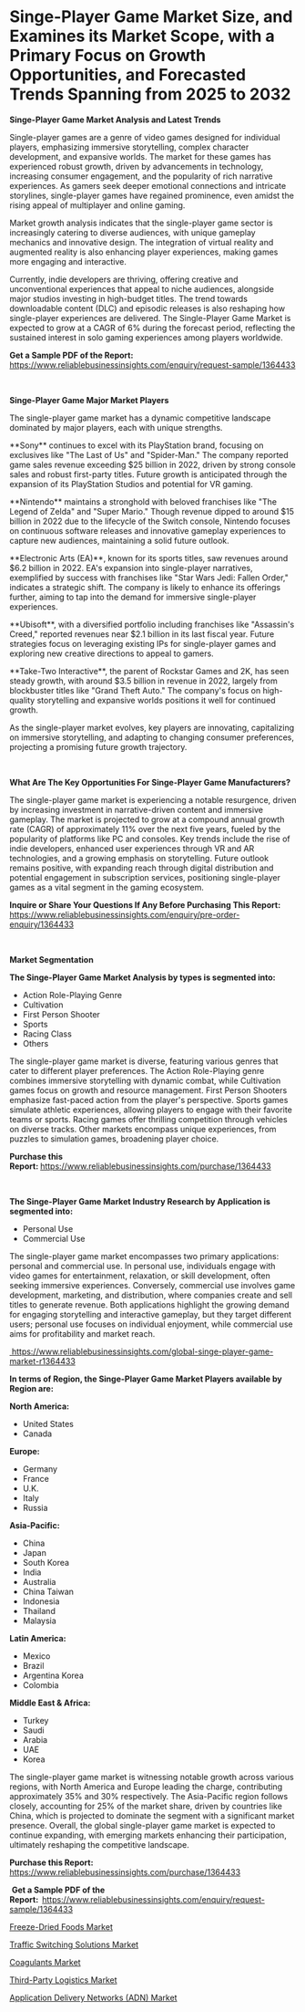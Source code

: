 <p><h1>Singe-Player Game Market Size, and Examines its Market Scope, with a Primary Focus on Growth Opportunities, and Forecasted Trends Spanning from 2025 to 2032</h1></p><p><strong>Singe-Player Game Market Analysis and Latest Trends</strong></p>
<p><p>Single-player games are a genre of video games designed for individual players, emphasizing immersive storytelling, complex character development, and expansive worlds. The market for these games has experienced robust growth, driven by advancements in technology, increasing consumer engagement, and the popularity of rich narrative experiences. As gamers seek deeper emotional connections and intricate storylines, single-player games have regained prominence, even amidst the rising appeal of multiplayer and online gaming.</p><p>Market growth analysis indicates that the single-player game sector is increasingly catering to diverse audiences, with unique gameplay mechanics and innovative design. The integration of virtual reality and augmented reality is also enhancing player experiences, making games more engaging and interactive. </p><p>Currently, indie developers are thriving, offering creative and unconventional experiences that appeal to niche audiences, alongside major studios investing in high-budget titles. The trend towards downloadable content (DLC) and episodic releases is also reshaping how single-player experiences are delivered. The Single-Player Game Market is expected to grow at a CAGR of 6% during the forecast period, reflecting the sustained interest in solo gaming experiences among players worldwide.</p></p>
<p><strong>Get a Sample PDF of the Report:&nbsp;</strong> <a href="https://www.reliablebusinessinsights.com/enquiry/request-sample/1364433?utm_campaign=116&utm_medium=2&utm_source=Github&utm_content=ia&utm_term=27032025&utm_id=singe-player-game">https://www.reliablebusinessinsights.com/enquiry/request-sample/1364433</a></p>
<p>&nbsp;</p>
<p><strong>Singe-Player Game Major Market Players</strong></p>
<p><p>The single-player game market has a dynamic competitive landscape dominated by major players, each with unique strengths. </p><p>**Sony** continues to excel with its PlayStation brand, focusing on exclusives like "The Last of Us" and "Spider-Man." The company reported game sales revenue exceeding $25 billion in 2022, driven by strong console sales and robust first-party titles. Future growth is anticipated through the expansion of its PlayStation Studios and potential for VR gaming.</p><p>**Nintendo** maintains a stronghold with beloved franchises like "The Legend of Zelda" and "Super Mario." Though revenue dipped to around $15 billion in 2022 due to the lifecycle of the Switch console, Nintendo focuses on continuous software releases and innovative gameplay experiences to capture new audiences, maintaining a solid future outlook.</p><p>**Electronic Arts (EA)**, known for its sports titles, saw revenues around $6.2 billion in 2022. EA's expansion into single-player narratives, exemplified by success with franchises like "Star Wars Jedi: Fallen Order," indicates a strategic shift. The company is likely to enhance its offerings further, aiming to tap into the demand for immersive single-player experiences.</p><p>**Ubisoft**, with a diversified portfolio including franchises like "Assassin's Creed," reported revenues near $2.1 billion in its last fiscal year. Future strategies focus on leveraging existing IPs for single-player games and exploring new creative directions to appeal to gamers.</p><p>**Take-Two Interactive**, the parent of Rockstar Games and 2K, has seen steady growth, with around $3.5 billion in revenue in 2022, largely from blockbuster titles like "Grand Theft Auto." The company's focus on high-quality storytelling and expansive worlds positions it well for continued growth.</p><p>As the single-player market evolves, key players are innovating, capitalizing on immersive storytelling, and adapting to changing consumer preferences, projecting a promising future growth trajectory.</p></p>
<p>&nbsp;</p>
<p><strong>What Are The Key Opportunities For Singe-Player Game Manufacturers?</strong></p>
<p><p>The single-player game market is experiencing a notable resurgence, driven by increasing investment in narrative-driven content and immersive gameplay. The market is projected to grow at a compound annual growth rate (CAGR) of approximately 11% over the next five years, fueled by the popularity of platforms like PC and consoles. Key trends include the rise of indie developers, enhanced user experiences through VR and AR technologies, and a growing emphasis on storytelling. Future outlook remains positive, with expanding reach through digital distribution and potential engagement in subscription services, positioning single-player games as a vital segment in the gaming ecosystem.</p></p>
<p><strong>Inquire or Share Your Questions If Any Before Purchasing This Report:</strong> <a href="https://www.reliablebusinessinsights.com/enquiry/pre-order-enquiry/1364433?utm_campaign=116&utm_medium=2&utm_source=Github&utm_content=ia&utm_term=27032025&utm_id=singe-player-game">https://www.reliablebusinessinsights.com/enquiry/pre-order-enquiry/1364433</a></p>
<p>&nbsp;</p>
<p><strong>Market Segmentation</strong></p>
<p><strong>The Singe-Player Game Market Analysis by types is segmented into:</strong></p>
<p><ul><li>Action Role-Playing Genre</li><li>Cultivation</li><li>First Person Shooter</li><li>Sports</li><li>Racing Class</li><li>Others</li></ul></p>
<p><p>The single-player game market is diverse, featuring various genres that cater to different player preferences. The Action Role-Playing genre combines immersive storytelling with dynamic combat, while Cultivation games focus on growth and resource management. First Person Shooters emphasize fast-paced action from the player's perspective. Sports games simulate athletic experiences, allowing players to engage with their favorite teams or sports. Racing games offer thrilling competition through vehicles on diverse tracks. Other markets encompass unique experiences, from puzzles to simulation games, broadening player choice.</p></p>
<p><strong>Purchase this Report:&nbsp;</strong><a href="https://www.reliablebusinessinsights.com/purchase/1364433?utm_campaign=116&utm_medium=2&utm_source=Github&utm_content=ia&utm_term=27032025&utm_id=singe-player-game">https://www.reliablebusinessinsights.com/purchase/1364433</a></p>
<p>&nbsp;</p>
<p><strong>The Singe-Player Game Market Industry Research by Application is segmented into:</strong></p>
<p><ul><li>Personal Use</li><li>Commercial Use</li></ul></p>
<p><p>The single-player game market encompasses two primary applications: personal and commercial use. In personal use, individuals engage with video games for entertainment, relaxation, or skill development, often seeking immersive experiences. Conversely, commercial use involves game development, marketing, and distribution, where companies create and sell titles to generate revenue. Both applications highlight the growing demand for engaging storytelling and interactive gameplay, but they target different users; personal use focuses on individual enjoyment, while commercial use aims for profitability and market reach.</p></p>
<p><a href="https://www.reliablebusinessinsights.com/global-singe-player-game-market-r1364433?utm_campaign=116&utm_medium=2&utm_source=Github&utm_content=ia&utm_term=27032025&utm_id=singe-player-game">&nbsp;https://www.reliablebusinessinsights.com/global-singe-player-game-market-r1364433</a></p>
<p><strong>In terms of Region, the Singe-Player Game Market Players available by Region are:</strong></p>
<p>
    <p> <strong> North America: </strong>
        <ul>
            <li>United States</li>
            <li>Canada</li>
        </ul>
        </p> 
    <p> <strong> Europe: </strong>
        <ul>
            <li>Germany</li>
            <li>France</li>
            <li>U.K.</li>
            <li>Italy</li>
            <li>Russia</li>
        </ul>
        </p> 
    <p> <strong> Asia-Pacific: </strong>
        <ul>
            <li>China</li>
            <li>Japan</li>
            <li>South Korea</li>
            <li>India</li>
            <li>Australia</li>
            <li>China Taiwan</li>
            <li>Indonesia</li>
            <li>Thailand</li>
            <li>Malaysia</li>
        </ul>
        </p> 
    <p> <strong> Latin America: </strong>
        <ul>
            <li>Mexico</li>
            <li>Brazil</li>
            <li>Argentina Korea</li>
            <li>Colombia</li>
        </ul>
        </p> 
    <p> <strong> Middle East & Africa: </strong>
        <ul>
            <li>Turkey</li>
            <li>Saudi</li>
            <li>Arabia</li>
            <li>UAE</li>
            <li>Korea</li>
        </ul>
    </p>
    </p>
<p><p>The single-player game market is witnessing notable growth across various regions, with North America and Europe leading the charge, contributing approximately 35% and 30% respectively. The Asia-Pacific region follows closely, accounting for 25% of the market share, driven by countries like China, which is projected to dominate the segment with a significant market presence. Overall, the global single-player game market is expected to continue expanding, with emerging markets enhancing their participation, ultimately reshaping the competitive landscape.</p></p>
<p><strong>Purchase this Report: </strong><a href="https://www.reliablebusinessinsights.com/purchase/1364433?utm_campaign=116&utm_medium=2&utm_source=Github&utm_content=ia&utm_term=27032025&utm_id=singe-player-game">https://www.reliablebusinessinsights.com/purchase/1364433</a></p>
<p>&nbsp;<strong>Get a Sample PDF of the Report:&nbsp;&nbsp;</strong><a href="https://www.reliablebusinessinsights.com/enquiry/request-sample/1364433?utm_campaign=116&utm_medium=2&utm_source=Github&utm_content=ia&utm_term=27032025&utm_id=singe-player-game">https://www.reliablebusinessinsights.com/enquiry/request-sample/1364433</a></p>
<p><strong></strong></p>
<p><p><a href="https://github.com/tashipmhuiri/Market-Research-Report-List-1/blob/main/freeze-dried-foods-market.md?utm_campaign=116&utm_medium=2&utm_source=Github&utm_content=ia&utm_term=27032025&utm_id=singe-player-game">Freeze-Dried Foods Market</a></p><p><a href="https://github.com/pimanoruman/Market-Research-Report-List-1/blob/main/traffic-switching-solutions-market.md?utm_campaign=116&utm_medium=2&utm_source=Github&utm_content=ia&utm_term=27032025&utm_id=singe-player-game">Traffic Switching Solutions Market</a></p><p><a href="https://github.com/balapopepi/Market-Research-Report-List-1/blob/main/coagulants-market.md?utm_campaign=116&utm_medium=2&utm_source=Github&utm_content=ia&utm_term=27032025&utm_id=singe-player-game">Coagulants Market</a></p><p><a href="https://github.com/akrachveslov/Market-Research-Report-List-1/blob/main/third-party-logistics-market.md?utm_campaign=116&utm_medium=2&utm_source=Github&utm_content=ia&utm_term=27032025&utm_id=singe-player-game">Third-Party Logistics Market</a></p><p><a href="https://github.com/adyawafurber1/Market-Research-Report-List-1/blob/main/application-delivery-networks-adn-market.md?utm_campaign=116&utm_medium=2&utm_source=Github&utm_content=ia&utm_term=27032025&utm_id=singe-player-game">Application Delivery Networks (ADN) Market</a></p></p>
